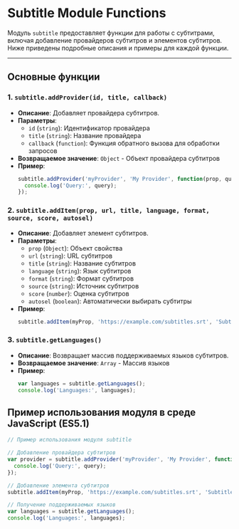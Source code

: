 # Subtitle Module Functions

Модуль `subtitle` предоставляет функции для работы с субтитрами, включая добавление провайдеров субтитров и элементов субтитров. Ниже приведены подробные описания и примеры для каждой функции.

---

## Основные функции

### 1. **`subtitle.addProvider(id, title, callback)`**

- **Описание**: Добавляет провайдера субтитров.
- **Параметры**:
  - `id` (`string`): Идентификатор провайдера
  - `title` (`string`): Название провайдера
  - `callback` (`function`): Функция обратного вызова для обработки запросов
- **Возвращаемое значение**: `Object` - Объект провайдера субтитров
- **Пример**:
    ```js
    subtitle.addProvider('myProvider', 'My Provider', function(prop, query, score, autosel) {
      console.log('Query:', query);
    });
    ```

### 2. **`subtitle.addItem(prop, url, title, language, format, source, score, autosel)`**

- **Описание**: Добавляет элемент субтитров.
- **Параметры**:
  - `prop` (`Object`): Объект свойства
  - `url` (`string`): URL субтитров
  - `title` (`string`): Название субтитров
  - `language` (`string`): Язык субтитров
  - `format` (`string`): Формат субтитров
  - `source` (`string`): Источник субтитров
  - `score` (`number`): Оценка субтитров
  - `autosel` (`boolean`): Автоматически выбирать субтитры
- **Пример**:
    ```js
    subtitle.addItem(myProp, 'https://example.com/subtitles.srt', 'Subtitles', 'en', 'srt', 'example.com', 100, true);
    ```

### 3. **`subtitle.getLanguages()`**

- **Описание**: Возвращает массив поддерживаемых языков субтитров.
- **Возвращаемое значение**: `Array` - Массив языков
- **Пример**:
    ```js
    var languages = subtitle.getLanguages();
    console.log('Languages:', languages);
    ```

## Пример использования модуля в среде JavaScript (ES5.1)

```js
// Пример использования модуля subtitle

// Добавление провайдера субтитров
var provider = subtitle.addProvider('myProvider', 'My Provider', function(prop, query, score, autosel) {
  console.log('Query:', query);
});

// Добавление элемента субтитров
subtitle.addItem(myProp, 'https://example.com/subtitles.srt', 'Subtitles', 'en', 'srt', 'example.com', 100, true);

// Получение поддерживаемых языков
var languages = subtitle.getLanguages();
console.log('Languages:', languages);

